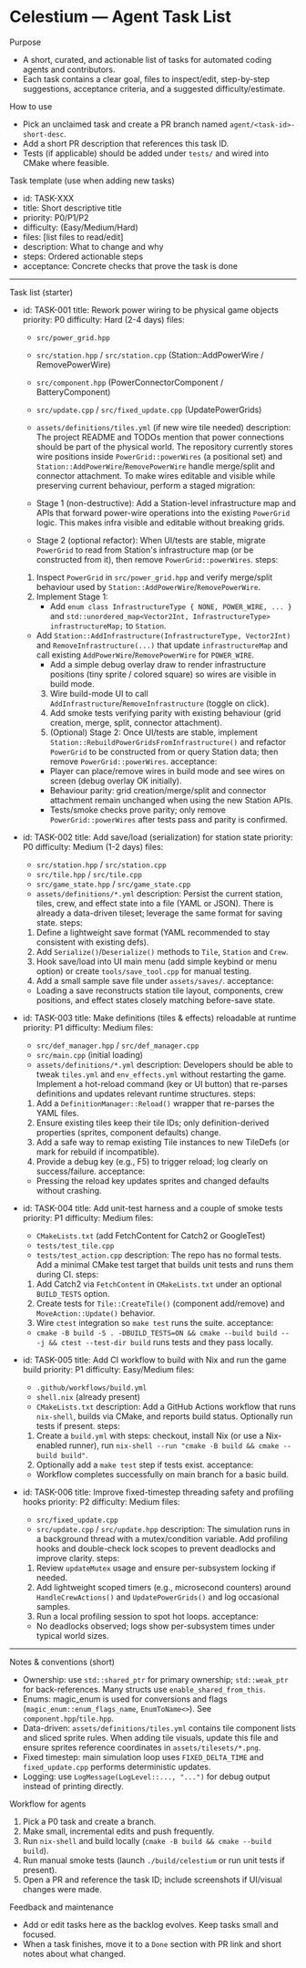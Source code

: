 # Celestium — Agent Task List

Purpose
- A short, curated, and actionable list of tasks for automated coding agents and contributors.
- Each task contains a clear goal, files to inspect/edit, step-by-step suggestions, acceptance criteria, and a suggested difficulty/estimate.

How to use
- Pick an unclaimed task and create a PR branch named `agent/<task-id>-short-desc`.
- Add a short PR description that references this task ID.
- Tests (if applicable) should be added under `tests/` and wired into CMake where feasible.

Task template (use when adding new tasks)
- id: TASK-XXX
- title: Short descriptive title
- priority: P0/P1/P2
- difficulty: (Easy/Medium/Hard)
- files: [list files to read/edit]
- description: What to change and why
- steps: Ordered actionable steps
- acceptance: Concrete checks that prove the task is done

---

Task list (starter)

- id: TASK-001
  title: Rework power wiring to be physical game objects
  priority: P0
  difficulty: Hard (2-4 days)
  files:
    - `src/power_grid.hpp`
    - `src/station.hpp` / `src/station.cpp` (Station::AddPowerWire / RemovePowerWire)
    - `src/component.hpp` (PowerConnectorComponent / BatteryComponent)
    - `src/update.cpp` / `src/fixed_update.cpp` (UpdatePowerGrids)
    - `assets/definitions/tiles.yml` (if new wire tile needed)
  description:
    The project README and TODOs mention that power connections should be part of the physical world. The repository currently stores wire positions inside `PowerGrid::powerWires` (a positional set) and `Station::AddPowerWire`/`RemovePowerWire` handle merge/split and connector attachment. To make wires editable and visible while preserving current behaviour, perform a staged migration:

    - Stage 1 (non-destructive): Add a Station-level infrastructure map and APIs that forward power-wire operations into the existing `PowerGrid` logic. This makes infra visible and editable without breaking grids.
    - Stage 2 (optional refactor): When UI/tests are stable, migrate `PowerGrid` to read from Station's infrastructure map (or be constructed from it), then remove `PowerGrid::powerWires`.
  steps:
    1. Inspect `PowerGrid` in `src/power_grid.hpp` and verify merge/split behaviour used by `Station::AddPowerWire`/`RemovePowerWire`.
    2. Implement Stage 1:
       - Add `enum class InfrastructureType { NONE, POWER_WIRE, ... }` and `std::unordered_map<Vector2Int, InfrastructureType> infrastructureMap;` to `Station`.
  - Add `Station::AddInfrastructure(InfrastructureType, Vector2Int)` and `RemoveInfrastructure(...)` that update `infrastructureMap` and call existing `AddPowerWire`/`RemovePowerWire` for `POWER_WIRE`.
       - Add a simple debug overlay draw to render infrastructure positions (tiny sprite / colored square) so wires are visible in build mode.
    3. Wire build-mode UI to call `AddInfrastructure`/`RemoveInfrastructure` (toggle on click).
    4. Add smoke tests verifying parity with existing behaviour (grid creation, merge, split, connector attachment).
    5. (Optional) Stage 2: Once UI/tests are stable, implement `Station::RebuildPowerGridsFromInfrastructure()` and refactor `PowerGrid` to be constructed from or query Station data; then remove `PowerGrid::powerWires`.
  acceptance:
    - Player can place/remove wires in build mode and see wires on screen (debug overlay OK initially).
    - Behaviour parity: grid creation/merge/split and connector attachment remain unchanged when using the new Station APIs.
    - Tests/smoke checks prove parity; only remove `PowerGrid::powerWires` after tests pass and parity is confirmed.

- id: TASK-002
  title: Add save/load (serialization) for station state
  priority: P0
  difficulty: Medium (1-2 days)
  files:
    - `src/station.hpp` / `src/station.cpp`
    - `src/tile.hpp` / `src/tile.cpp`
    - `src/game_state.hpp` / `src/game_state.cpp`
    - `assets/definitions/*.yml`
  description:
    Persist the current station, tiles, crew, and effect state into a file (YAML or JSON). There is already a data-driven tileset; leverage the same format for saving state.
  steps:
    1. Define a lightweight save format (YAML recommended to stay consistent with existing defs).
    2. Add `Serialize()`/`Deserialize()` methods to `Tile`, `Station` and `Crew`.
    3. Hook save/load into UI main menu (add simple keybind or menu option) or create `tools/save_tool.cpp` for manual testing.
    4. Add a small sample save file under `assets/saves/`.
  acceptance:
    - Loading a save reconstructs station tile layout, components, crew positions, and effect states closely matching before-save state.

- id: TASK-003
  title: Make definitions (tiles & effects) reloadable at runtime
  priority: P1
  difficulty: Medium
  files:
    - `src/def_manager.hpp` / `src/def_manager.cpp`
    - `src/main.cpp` (initial loading)
    - `assets/definitions/*.yml`
  description:
    Developers should be able to tweak `tiles.yml` and `env_effects.yml` without restarting the game. Implement a hot-reload command (key or UI button) that re-parses definitions and updates relevant runtime structures.
  steps:
    1. Add a `DefinitionManager::Reload()` wrapper that re-parses the YAML files.
    2. Ensure existing tiles keep their tile IDs; only definition-derived properties (sprites, component defaults) change.
    3. Add a safe way to remap existing Tile instances to new TileDefs (or mark for rebuild if incompatible).
    4. Provide a debug key (e.g., F5) to trigger reload; log clearly on success/failure.
  acceptance:
    - Pressing the reload key updates sprites and changed defaults without crashing.

- id: TASK-004
  title: Add unit-test harness and a couple of smoke tests
  priority: P1
  difficulty: Medium
  files:
    - `CMakeLists.txt` (add FetchContent for Catch2 or GoogleTest)
    - `tests/test_tile.cpp`
    - `tests/test_action.cpp`
  description:
    The repo has no formal tests. Add a minimal CMake test target that builds unit tests and runs them during CI.
  steps:
    1. Add Catch2 via `FetchContent` in `CMakeLists.txt` under an optional `BUILD_TESTS` option.
    2. Create tests for `Tile::CreateTile()` (component add/remove) and `MoveAction::Update()` behavior.
    3. Wire `ctest` integration so `make test` runs the suite.
  acceptance:
    - `cmake -B build -S . -DBUILD_TESTS=ON && cmake --build build -- -j && ctest --test-dir build` runs tests and they pass locally.

- id: TASK-005
  title: Add CI workflow to build with Nix and run the game build
  priority: P1
  difficulty: Easy/Medium
  files:
    - `.github/workflows/build.yml`
    - `shell.nix` (already present)
    - `CMakeLists.txt`
  description:
    Add a GitHub Actions workflow that runs `nix-shell`, builds via CMake, and reports build status. Optionally run tests if present.
  steps:
    1. Create a `build.yml` with steps: checkout, install Nix (or use a Nix-enabled runner), run `nix-shell --run "cmake -B build && cmake --build build"`.
    2. Optionally add a `make test` step if tests exist.
  acceptance:
    - Workflow completes successfully on main branch for a basic build.

- id: TASK-006
  title: Improve fixed-timestep threading safety and profiling hooks
  priority: P2
  difficulty: Medium
  files:
    - `src/fixed_update.cpp`
    - `src/update.cpp` / `src/update.hpp`
  description:
    The simulation runs in a background thread with a mutex/condition variable. Add profiling hooks and double-check lock scopes to prevent deadlocks and improve clarity.
  steps:
    1. Review `updateMutex` usage and ensure per-subsystem locking if needed.
    2. Add lightweight scoped timers (e.g., microsecond counters) around `HandleCrewActions()` and `UpdatePowerGrids()` and log occasional samples.
    3. Run a local profiling session to spot hot loops.
  acceptance:
    - No deadlocks observed; logs show per-subsystem times under typical world sizes.

---

Notes & conventions (short)
- Ownership: use `std::shared_ptr` for primary ownership; `std::weak_ptr` for back-references. Many structs use `enable_shared_from_this`.
- Enums: magic_enum is used for conversions and flags (`magic_enum::enum_flags_name`, `EnumToName<>`). See `component.hpp`/`tile.hpp`.
- Data-driven: `assets/definitions/tiles.yml` contains tile component lists and sliced sprite rules. When adding tile visuals, update this file and ensure sprites reference coordinates in `assets/tilesets/*.png`.
- Fixed timestep: main simulation loop uses `FIXED_DELTA_TIME` and `fixed_update.cpp` performs deterministic updates.
- Logging: use `LogMessage(LogLevel::..., "...")` for debug output instead of printing directly.

Workflow for agents
1. Pick a P0 task and create a branch.
2. Make small, incremental edits and push frequently.
3. Run `nix-shell` and build locally (`cmake -B build && cmake --build build`).
4. Run manual smoke tests (launch `./build/celestium` or run unit tests if present).
5. Open a PR and reference the task ID; include screenshots if UI/visual changes were made.

Feedback and maintenance
- Add or edit tasks here as the backlog evolves. Keep tasks small and focused.
- When a task finishes, move it to a `Done` section with PR link and short notes about what changed.
